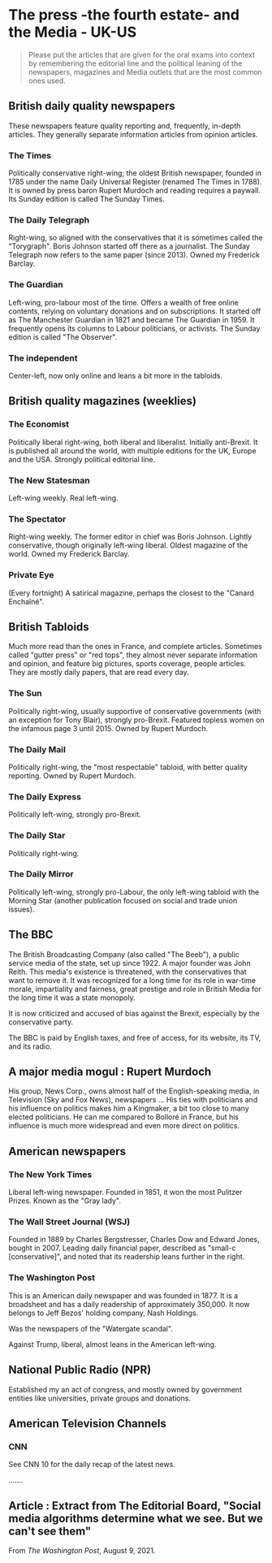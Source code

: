 # The press -the fourth estate- and the Media - UK-US
> Please put the articles that are given for the oral exams into context by
> remembering the editorial line and the political leaning of the newspapers,
> magazines and Media outlets that are the most common ones used.

## British daily quality newspapers
These newspapers feature quality reporting and, frequently, in-depth articles.
They generally separate information articles from opinion articles.

### The Times
Politically conservative right-wing; the oldest British newspaper, founded in
1785 under the name Daily Universal Register (renamed The Times in 1788). It is
owned by press baron Rupert Murdoch and reading requires a paywall. Its Sunday
edition is called The Sunday Times.

### The Daily Telegraph
Right-wing, so aligned with the conservatives that it is sometimes called the
"Torygraph". Boris Johnson started off there as a journalist. The Sunday
Telegraph now refers to the same paper (since 2013).
Owned my Frederick Barclay.

### The Guardian
Left-wing, pro-labour most of the time. Offers a wealth of free online contents,
relying on voluntary donations and on subscriptions. It started off as The
Manchester Guardian in 1821 and became The Guardian in 1959. It frequently opens
its columns to Labour politicians, or activists. The Sunday edition is called
"The Observer".

### The independent
Center-left, now only online and leans a bit more in the tabloids.

## British quality magazines (weeklies)
### The Economist
Politically liberal right-wing, both liberal and liberalist. Initially
anti-Brexit. It is published all around the world, with multiple editions for
the UK, Europe and the USA. Strongly political editorial line.

### The New Statesman
Left-wing weekly. Real left-wing.

### The Spectator
Right-wing weekly. The former editor in chief was Boris Johnson. Lightly conservative,
though originally left-wing liberal. Oldest magazine of the world.
Owned my Frederick Barclay.

### Private Eye
(Every fortnight) A satirical magazine, perhaps the closest to the "Canard
Enchaîné".

## British Tabloids
Much more read than the ones in France, and complete articles. Sometimes called
"gutter press" or "red tops", they almost never separate information and
opinion, and feature big pictures, sports coverage, people articles.
They are mostly daily papers, that are read every day.

### The Sun
Politically right-wing, usually supportive of conservative governments (with an
exception for Tony Blair), strongly pro-Brexit. Featured topless women on the
infamous page 3 until 2015.
Owned by Rupert Murdoch.

### The Daily Mail
Politically right-wing, the "most respectable" tabloid, with better quality
reporting.
Owned by Rupert Murdoch.

### The Daily Express
Politically left-wing, strongly pro-Brexit.

### The Daily Star
Politically right-wing.

### The Daily Mirror
Politically left-wing, strongly pro-Labour, the only left-wing tabloid with the
Morning Star (another publication focused on social and trade union issues).

## The BBC
The British Broadcasting Company (also called "The Beeb"), a public service
media of the state, set up since 1922. A major founder was John Reith. This
media's existence is threatened, with the conservatives that want to remove it.
It was recognized for a long time for its role in war-time morale, impartiality
and fairness, great prestige and role in British Media for the long time it was
a state monopoly.

It is now criticized and accused of bias against the Brexit, especially by the
conservative party.

The BBC is paid by English taxes, and free of access, for its website, its TV,
and its radio.

## A major media mogul : Rupert Murdoch
His group, News Corp., owns almost half of the English-speaking media, in
Television (Sky and Fox News), newspapers ... His ties with politicians and his
influence on politics makes him a Kingmaker, a bit too close to many elected
politicians.
He can me compared to Bolloré in France, but his influence is much more
widespread and even more direct on politics.

## American newspapers
### The New York Times
Liberal left-wing newspaper. Founded in 1851, it won the most Pulitzer Prizes.
Known as the "Gray lady".

### The Wall Street Journal (WSJ)
Founded in 1889 by Charles Bergstresser, Charles Dow and Edward Jones, bought in 2007.
Leading daily financial paper, described as "small-c [conservative]", and noted
that its readership leans further in the right.

### The Washington Post
This is an American daily newspaper and was founded in 1877. It is a broadsheet
and has a daily readership of approximately 350,000. It now belongs to Jeff
Bezos' holding company, Nash Holdings.

Was the newspapers of the "Watergate scandal".

Against Trump, liberal, almost leans in the American left-wing.

## National Public Radio (NPR)
Established my an act of congress, and mostly owned by government entities like
universities, private groups and donations.

## American Television Channels
### CNN
See CNN 10 for the daily recap of the latest news.

.......

## Article : Extract from The Editorial Board, "Social media algorithms determine what we see. But we can't see them"
From *The Washington Post*, August 9, 2021.
